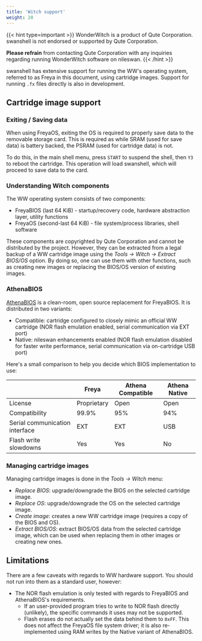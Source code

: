 ```yaml
---
title: 'Witch support'
weight: 20
---
```


{{< hint type=important >}}
WonderWitch is a product of Qute Corporation. swanshell is not endorsed or supported by Qute Corporation.

**Please refrain** from contacting Qute Corporation with any inquiries regarding running WonderWitch software on nileswan.
{{< /hint >}}

swanshell has extensive support for running the WW's operating system, referred to as Freya in this document, using cartridge images.
Support for running `.fx` files directly is also in development.

## Cartridge image support

### Exiting / Saving data

When using FreyaOS, exiting the OS is required to properly save data to the removable storage card. This is required as while SRAM (used for save data) is
battery backed, the PSRAM (used for cartridge data) is not. 

To do this, in the main shell menu, press `START` to suspend the shell, then `Y3` to reboot the cartridge. This operation will load swanshell, which will proceed to save data to the card.

### Understanding Witch components

The WW operating system consists of two components:

- FreyaBIOS (last 64 KiB) - startup/recovery code, hardware abstraction layer, utility functions
- FreyaOS (second-last 64 KiB) - file system/process libraries, shell software

These components are copyrighted by Qute Corporation and cannot be distributed by the project. However, they can be extracted from
a legal backup of a WW cartridge image using the *Tools -> Witch -> Extract BIOS/OS* option. By doing so, one can use them
with other functions, such as creating new images or replacing the BIOS/OS version of existing images.

### AthenaBIOS

[AthenaBIOS](https://github.com/OpenWitch/AthenaOS) is a clean-room, open source replacement for FreyaBIOS. It is distributed
in two variants:

- Compatible: cartridge configured to closely mimic an official WW cartridge (NOR flash emulation enabled, serial communication via EXT port)
- Native: nileswan enhancements enabled (NOR flash emulation disabled for faster write performance, serial communication via on-cartridge USB port)

Here's a small comparison to help you decide which BIOS implementation to use:

|   | Freya | Athena Compatible | Athena Native |
| - | ----- | ----------------- | ------------- |
| License | Proprietary | Open | Open |
| Compatibility | 99.9% | 95% | 94% |
| Serial communication interface | EXT | EXT | USB |
| Flash write slowdowns | Yes | Yes | No |

### Managing cartridge images

Managing cartridge images is done in the *Tools -> Witch* menu:

- *Replace BIOS*: upgrade/downgrade the BIOS on the selected cartridge image.
- *Replace OS*: upgrade/downgrade the OS on the selected cartridge image.
- *Create image*: creates a new WW cartridge image (requires a copy of the BIOS and OS).
- *Extract BIOS/OS*: extract BIOS/OS data from the selected cartridge image, which can be used when replacing them in other images or creating new ones.

## Limitations

There are a few caveats with regards to WW hardware support. You should not run into them as a standard user, however:

- The NOR flash emulation is only tested with regards to FreyaBIOS and AthenaBIOS's requirements.
  - If an user-provided program tries to write to NOR flash directly (unlikely), the specific commands it uses may not be supported.
  - Flash erases do not actually set the data behind them to `0xFF`. This does not affect the FreyaOS file system driver; it is also re-implemented using RAM writes by the Native variant of AthenaBIOS.
